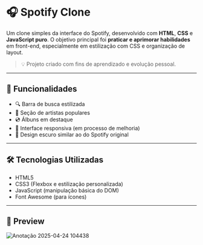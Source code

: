 # 🎧 Spotify Clone

Um clone simples da interface do Spotify, desenvolvido com **HTML**, **CSS** e **JavaScript puro**. O objetivo principal foi **praticar e aprimorar habilidades** em front-end, especialmente em estilização com CSS e organização de layout.

> 💡 Projeto criado com fins de aprendizado e evolução pessoal.

---

## 🚀 Funcionalidades

- 🔍 Barra de busca estilizada
- 🎤 Seção de artistas populares
- 💿 Álbuns em destaque
- 💅 Interface responsiva (em processo de melhoria)
- 🌙 Design escuro similar ao do Spotify original

---

## 🛠️ Tecnologias Utilizadas

- HTML5
- CSS3 (Flexbox e estilização personalizada)
- JavaScript (manipulação básica do DOM)
- Font Awesome (para ícones)

---

## 📸 Preview


![Anotação 2025-04-24 104438](https://github.com/user-attachments/assets/14075a3b-1c16-4d76-bdf3-171c86e78448)

